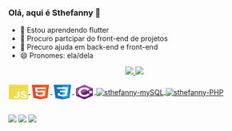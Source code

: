 ### Olá, aqui é Sthefanny 👋

<!--
**SthefannySantos/SthefannySantos** is a ✨ _special_ ✨ repository because its `README.md` (this file) appears on your GitHub profile.

Here are some ideas to get you started: -->

- 🌱 Estou aprendendo flutter
- 👯 Procuro partcipar do front-end de projetos
- 🤔 Precuro ajuda em back-end e front-end
- 😄 Pronomes: ela/dela

<div align="center">
  <a href="https://github.com/SthefannySantos">
  <img height="180em" src="https://github-readme-stats.vercel.app/api?username=SthefannySantos&show_icons=true&theme=dracula&include_all_commits=true&count_private=true"/>
  <img height="180em" src="https://github-readme-stats.vercel.app/api/top-langs/?username=SthefannySantos&layout=compact&langs_count=7&theme=dracula"/>
</div>
<div style="display: inline_block"><br>
  <img align="center" alt="sthefanny-Js" height="30" width="40" src="https://raw.githubusercontent.com/devicons/devicon/master/icons/javascript/javascript-plain.svg">
  <img align="center" alt="sthefanny-HTML" height="30" width="40" src="https://raw.githubusercontent.com/devicons/devicon/master/icons/html5/html5-original.svg">
  <img align="center" alt="sthefanny-CSS" height="30" width="40" src="https://raw.githubusercontent.com/devicons/devicon/master/icons/css3/css3-original.svg">
  <img align="center" alt="sthefanny-Csharp" height="30" width="40" src="https://raw.githubusercontent.com/devicons/devicon/master/icons/csharp/csharp-original.svg">
  <img align="center" alt="sthefanny-mySQL" height="30" width="40" src="https://cdn.jsdelivr.net/gh/devicons/devicon/icons/mysql/mysql-original.svg">
  <img align="center" alt="sthefanny-PHP" height="30" width="40" src="https://cdn.jsdelivr.net/gh/devicons/devicon/icons/php/php-original.svg">
 
</div>
  
  ##
 
<div> 
  <a href="https://www.instagram.com/jaiane_silverasantos/" target="_blank"><img src="https://img.shields.io/badge/-Instagram-%23E4405F?style=for-the-badge&logo=instagram&logoColor=white" target="_blank"></a>
  <a href = "mailto:s.jaianecelgmail.com@gmail.com"><img src="https://img.shields.io/badge/-Gmail-%23333?style=for-the-badge&logo=gmail&logoColor=white" target="_blank"></a>
  <a href="https://www.linkedin.com/in/sthefanny-jaiane-silveira-santos-6b3a34190/" target="_blank"><img src="https://img.shields.io/badge/-LinkedIn-%230077B5?style=for-the-badge&logo=linkedin&logoColor=white" target="_blank"></a> 

 
</div>
